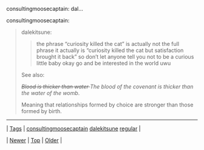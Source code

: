 <!--
title: consultingmoosecaptain
date: 2020-06-28T15:27:00.268Z
tags: consultingmoosecaptain, dalekitsune, regular
-->


consultingmoosecaptain: dal...

<p>consultingmoosecaptain:</p>

<blockquote>
<p>dalekitsune:</p>
<blockquote>
<p>the phrase “curiosity killed the cat” is actually not the full phrase it actually is “curiosity killed the cat but satisfaction brought it back” so don’t let anyone tell you not to be a curious little baby okay go and be interested in the world uwu</p>
</blockquote>
<p>See also:</p>
<p><strike><em>Blood is thicker than water </em></strike><em>The blood of the covenant is thicker than the water of the womb</em>.</p>
<p>Meaning that relationships formed by choice are stronger than those formed by birth.</p>
</blockquote>

<!--BOTTOM-POST-NAVIGATION-->
---

| [Tags](tags.md) | [consultingmoosecaptain](tag-consultingmoosecaptain.md) [dalekitsune](tag-dalekitsune.md) [regular](tag-regular.md) |

| [Newer](79351488072.md) | [Top](index.md) | [Older](79450827742.md) |